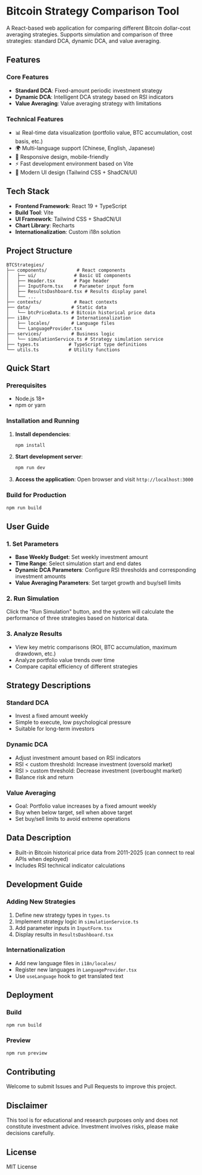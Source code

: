# Bitcoin Strategy Comparison Tool

A React-based web application for comparing different Bitcoin dollar-cost averaging strategies. Supports simulation and comparison of three strategies: standard DCA, dynamic DCA, and value averaging.

## Features

### Core Features
- **Standard DCA**: Fixed-amount periodic investment strategy
- **Dynamic DCA**: Intelligent DCA strategy based on RSI indicators
- **Value Averaging**: Value averaging strategy with limitations

### Technical Features
- 📊 Real-time data visualization (portfolio value, BTC accumulation, cost basis, etc.)
- 🌍 Multi-language support (Chinese, English, Japanese)
- 📱 Responsive design, mobile-friendly
- ⚡ Fast development environment based on Vite
- 🎨 Modern UI design (Tailwind CSS + ShadCN/UI)

## Tech Stack

- **Frontend Framework**: React 19 + TypeScript
- **Build Tool**: Vite
- **UI Framework**: Tailwind CSS + ShadCN/UI
- **Chart Library**: Recharts
- **Internationalization**: Custom i18n solution

## Project Structure

```
BTCStrategies/
├── components/           # React components
│   ├── ui/              # Basic UI components
│   ├── Header.tsx       # Page header
│   ├── InputForm.tsx    # Parameter input form
│   ├── ResultsDashboard.tsx # Results display panel
│   └── ...
├── contexts/            # React contexts
├── data/               # Static data
│   └── btcPriceData.ts # Bitcoin historical price data
├── i18n/               # Internationalization
│   ├── locales/        # Language files
│   └── LanguageProvider.tsx
├── services/           # Business logic
│   └── simulationService.ts # Strategy simulation service
├── types.ts           # TypeScript type definitions
└── utils.ts           # Utility functions
```

## Quick Start

### Prerequisites
- Node.js 18+ 
- npm or yarn

### Installation and Running

1. **Install dependencies**:
   ```bash
   npm install
   ```

2. **Start development server**:
   ```bash
   npm run dev
   ```

3. **Access the application**:
   Open browser and visit `http://localhost:3000`

### Build for Production

```bash
npm run build
```

## User Guide

### 1. Set Parameters
- **Base Weekly Budget**: Set weekly investment amount
- **Time Range**: Select simulation start and end dates
- **Dynamic DCA Parameters**: Configure RSI thresholds and corresponding investment amounts
- **Value Averaging Parameters**: Set target growth and buy/sell limits

### 2. Run Simulation
Click the "Run Simulation" button, and the system will calculate the performance of three strategies based on historical data.

### 3. Analyze Results
- View key metric comparisons (ROI, BTC accumulation, maximum drawdown, etc.)
- Analyze portfolio value trends over time
- Compare capital efficiency of different strategies

## Strategy Descriptions

### Standard DCA
- Invest a fixed amount weekly
- Simple to execute, low psychological pressure
- Suitable for long-term investors

### Dynamic DCA
- Adjust investment amount based on RSI indicators
- RSI < custom threshold: Increase investment (oversold market)
- RSI > custom threshold: Decrease investment (overbought market)
- Balance risk and return

### Value Averaging
- Goal: Portfolio value increases by a fixed amount weekly
- Buy when below target, sell when above target
- Set buy/sell limits to avoid extreme operations

## Data Description

- Built-in Bitcoin historical price data from 2011-2025 (can connect to real APIs when deployed)
- Includes RSI technical indicator calculations

## Development Guide

### Adding New Strategies
1. Define new strategy types in `types.ts`
2. Implement strategy logic in `simulationService.ts`
3. Add parameter inputs in `InputForm.tsx`
4. Display results in `ResultsDashboard.tsx`

### Internationalization
- Add new language files in `i18n/locales/`
- Register new languages in `LanguageProvider.tsx`
- Use `useLanguage` hook to get translated text

## Deployment

### Build
```bash
npm run build
```

### Preview
```bash
npm run preview
```

## Contributing

Welcome to submit Issues and Pull Requests to improve this project.

## Disclaimer

This tool is for educational and research purposes only and does not constitute investment advice. Investment involves risks, please make decisions carefully.

## License

MIT License
